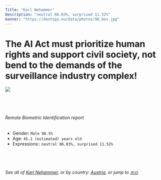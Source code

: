 ```yaml
---
Title: "Karl Nehammer"
Description: "neutral 86.03%, surprised 11.52%"
banner: "https://dontspy.eu/data/photos/98_box.jpg"
---
```


# The AI Act must prioritize human rights and support civil society, not bend to the demands of the surveillance industry complex!

<link rel="stylesheet" type="text/css" href="/css/blog.css" />

<div class="is-fake" hidden>

_This image is **clearly fake**_, yet we [continue to collect them because the AI Act negotiations](/blog/why-deepfake/) are heading in a direction that will only make people's lives more complicated. For a more in-depth explanation, read: [Double threat: why losing the battle against Face Biometrics would fuel the proliferation of deepfakes](/blog/the-dual-threat-how-losing-the-biometric-battle-fuels-deepfake-proliferation/).


</div>

<!-- <img src="https://dontspy.eu/data/photos/54_box.jpg" /> -->
<img src="https://dontspy.eu/data/photos/98_box.jpg" />

## <br>

###### Remote Biometric Identification report

* <span class="label">Gender:</span> `Male 98.5%`
* <span class="label">Age:</span> `45.1 (estimated) years old`
* <span class="label">Expressions::</span> `neutral 86.03%, surprised 11.52%`

## <br>

###### See all of [Karl Nehammer](/policymaker#Karl%20Nehammer), or by country: [Austria](/country#Austria), or jump to [🇷🇴](/x/140).

## <br>
